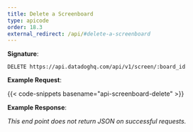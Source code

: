 ```yaml
---
title: Delete a Screenboard
type: apicode
order: 18.3
external_redirect: /api/#delete-a-screenboard
---
```


**Signature**:

`DELETE https://api.datadoghq.com/api/v1/screen/:board_id`

**Example Request**:

{{< code-snippets basename="api-screenboard-delete" >}}

**Example Response**:

*This end point does not return JSON on successful requests.*

